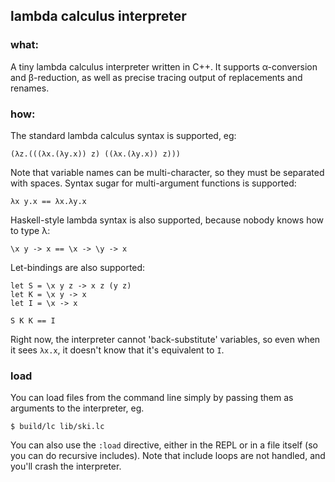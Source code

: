 ## lambda calculus interpreter

### what:
A tiny lambda calculus interpreter written in C++. It supports α-conversion and β-reduction,
as well as precise tracing output of replacements and renames.

### how:
The standard lambda calculus syntax is supported, eg:
```
(λz.(((λx.(λy.x)) z) ((λx.(λy.x)) z)))
```

Note that variable names can be multi-character, so they must be separated with spaces. Syntax sugar
for multi-argument functions is supported:
```
λx y.x == λx.λy.x
```

Haskell-style lambda syntax is also supported, because nobody knows how to type λ:
```
\x y -> x == \x -> \y -> x
```

Let-bindings are also supported:
```
let S = \x y z -> x z (y z)
let K = \x y -> x
let I = \x -> x

S K K == I
```

Right now, the interpreter cannot 'back-substitute' variables, so even when it sees `λx.x`, it doesn't know that
it's equivalent to `I`.


### load
You can load files from the command line simply by passing them as arguments to the interpreter, eg.
```shell
$ build/lc lib/ski.lc
```

You can also use the `:load` directive, either in the REPL or in a file itself (so you can do recursive includes).
Note that include loops are not handled, and you'll crash the interpreter.




